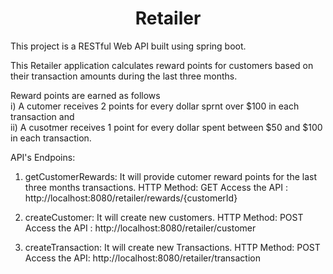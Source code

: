 <h1 align="center">Retailer</h1>
<p>This project is a RESTful Web API built using spring boot. </p>
<p>This Retailer application calculates reward points for customers based on their transaction amounts during the last three months.</p>
<p>Reward points are earned as follows <br>
i) A cutomer receives 2 points for every dollar sprnt over $100 in each transaction and <br>
ii) A cusotmer receives 1 point for every dollar spent between $50 and $100 in each transaction.</p>

API's Endpoins:
1) getCustomerRewards:
    It will provide cutomer reward points for the last three months transactions.
    HTTP Method: GET
    Access the API : http://localhost:8080/retailer/rewards/{customerId}

3) createCustomer:
   It will create new customers.
   HTTP Method: POST
   Access the API : http://localhost:8080/retailer/customer

5) createTransaction:
   It will create new Transactions.
   HTTP Method: POST
   Access the API:  http://localhost:8080/retailer/transaction
